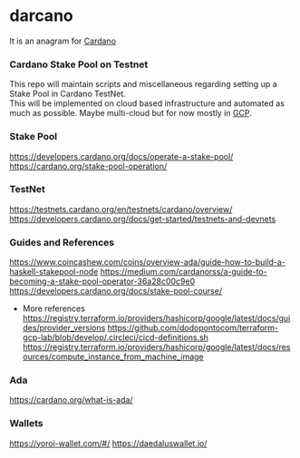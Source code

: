 # darcano
It is an anagram for [Cardano](https://developers.cardano.org/)

### Cardano Stake Pool on Testnet
This repo will maintain scripts and miscellaneous regarding setting up a Stake Pool in Cardano TestNet.  
This will be implemented on cloud based infrastructure and automated as much as possible. Maybe multi-cloud but for now mostly in [GCP](https://cloud.google.com/products).

### Stake Pool
https://developers.cardano.org/docs/operate-a-stake-pool/
https://cardano.org/stake-pool-operation/

### TestNet
https://testnets.cardano.org/en/testnets/cardano/overview/
https://developers.cardano.org/docs/get-started/testnets-and-devnets

### Guides and References
https://www.coincashew.com/coins/overview-ada/guide-how-to-build-a-haskell-stakepool-node
https://medium.com/cardanorss/a-guide-to-becoming-a-stake-pool-operator-36a28c00c9e0
https://developers.cardano.org/docs/stake-pool-course/

- More references
https://registry.terraform.io/providers/hashicorp/google/latest/docs/guides/provider_versions
https://github.com/dodopontocom/terraform-gcp-lab/blob/develop/.circleci/cicd-definitions.sh
https://registry.terraform.io/providers/hashicorp/google/latest/docs/resources/compute_instance_from_machine_image

### Ada
https://cardano.org/what-is-ada/

### Wallets
https://yoroi-wallet.com/#/
https://daedaluswallet.io/
